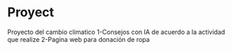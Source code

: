 # Proyect
Proyecto del cambio climatico
1-Consejos con IA de acuerdo a la actividad que realize
2-Pagina web para donación de ropa
